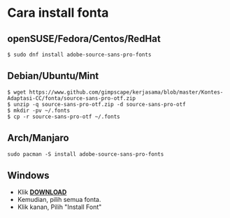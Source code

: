 # Cara install fonta

## openSUSE/Fedora/Centos/RedHat
```
$ sudo dnf install adobe-source-sans-pro-fonts
```

## Debian/Ubuntu/Mint
```
$ wget https://www.github.com/gimpscape/kerjasama/blob/master/Kontes-Adaptasi-CC/fonta/source-sans-pro-otf.zip
$ unzip -q source-sans-pro-otf.zip -d source-sans-pro-otf
$ mkdir -pv ~/.fonts
$ cp -r source-sans-pro-otf ~/.fonts
```

## Arch/Manjaro
```
sudo pacman -S install adobe-source-sans-pro-fonts
```
## Windows
* Klik **[DOWNLOAD](https://www.github.com/gimpscape/kerjasama/blob/master/Kontes-Adaptasi-CC/fonta/source-sans-pro-otf.zip)**
* Kemudian, pilih semua fonta.
* Klik kanan, Pilih "Install Font"
